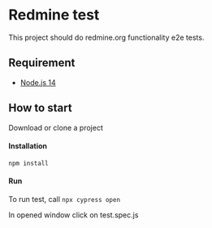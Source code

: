 # Redmine test
This project should do redmine.org functionality e2e tests.

## Requirement
- [Node.js 14](https://nodejs.org/uk/download/)

## How to start
Download or clone a project

#### Installation
`npm install`

#### Run
To run test, call `npx cypress open`

In opened window click on test.spec.js
